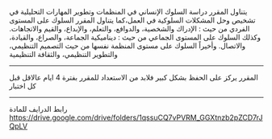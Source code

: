 يتناول المقرر دراسة السلوك الإنساني في المنظمات وتطوير المهارات التحليلية في تشخيص وحل المشكلات السلوكية في العمل،كما
يتناول المقرر السلوك على المستوى الفردي من حيث : الإدراك والشخصية، والدوافع، والتعلم، والإبداع، والقيم والاتجاهات. وكذلك
السلوك على المستوى الجماعي من حيث : ديناميكية الجماعة، والصراع، والقيادة، والاتصال. وأخيراً السلوك على مستوى المنظمة
نفسها من حيث التصميم التنظيمي، والتطوير التنظيمي، والثقافة التنظيمية

---
المقرر يركز على الحفظ بشكل كبير فلابد من الاستعداد للمقرر بفترة 4 ايام عالاقل قبل كل اختبار

---
رابط الدرايف للمادة
https://drive.google.com/drive/folders/1qssuCQ7vPVRM_GGXtnzb2pZCD7rJQpLV
